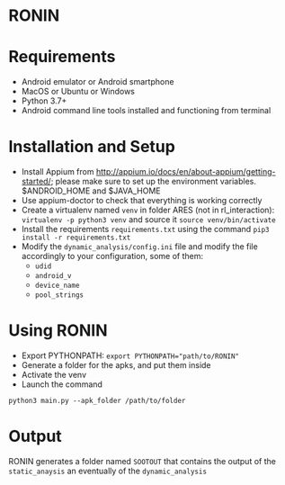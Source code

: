 # RONIN

# Requirements

* Android emulator or Android smartphone
* MacOS or Ubuntu or Windows
* Python 3.7+
* Android command line tools installed and functioning from terminal

# Installation and Setup

* Install Appium from http://appium.io/docs/en/about-appium/getting-started/; please make sure to set up the 
  environment variables. $ANDROID_HOME and $JAVA_HOME
* Use appium-doctor to check that everything is working correctly
* Create a virtualenv named `venv` in folder ARES (not in rl_interaction):
`virtualenv -p python3 venv` and source it `source venv/bin/activate`
* Install the requirements `requirements.txt` using the command `pip3 install -r requirements.txt`
* Modify the `dynamic_analysis/config.ini` file and modify the file accordingly to your configuration, some of them:
  * `udid`
  * `android_v`
  * `device_name`
  * `pool_strings`

# Using RONIN

* Export PYTHONPATH: ``export PYTHONPATH="path/to/RONIN"``
* Generate a folder for the apks, and put them inside
* Activate the venv 
* Launch the command

``python3 main.py --apk_folder /path/to/folder ``


# Output

RONIN generates a folder named ``SOOTOUT`` that contains the output of the `static_anaysis` 
an eventually of the `dynamic_analysis`

